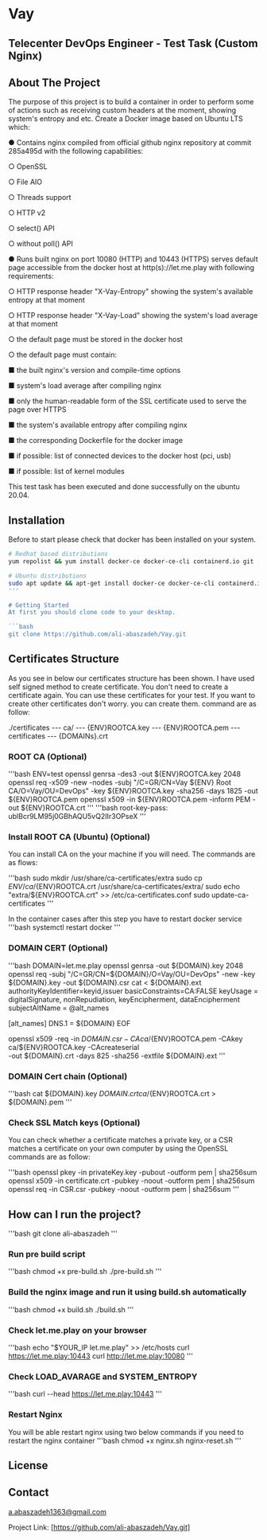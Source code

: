 # Vay

## Telecenter DevOps Engineer - Test Task (Custom Nginx)

## About The Project

The purpose of this project is to build a container in order to perform some of actions such as receiving custom headers at the moment, showing system's entropy and etc. Create a Docker image based on Ubuntu LTS which:

● Contains nginx compiled from official github nginx repository at commit 285a495d with the
following capabilities:

○ OpenSSL

○ File AIO

○ Threads support

○ HTTP v2

○ select() API

○ without poll() API

● Runs built nginx on port 10080 (HTTP) and 10443 (HTTPS) serves default page accessible from the
docker host at http(s)://let.me.play with following requirements:

○ HTTP response header "X-Vay-Entropy" showing the system's available entropy at that
moment

○ HTTP response header "X-Vay-Load" showing the system's load average at that moment

○ the default page must be stored in the docker host

○ the default page must contain:

■ the built nginx's version and compile-time options

■ system's load average after compiling nginx

■ only the human-readable form of the SSL certificate used to serve the page over
HTTPS

■ the system's available entropy after compiling nginx

■ the corresponding Dockerfile for the docker image

■ if possible: list of connected devices to the docker host (pci, usb)

■ if possible: list of kernel modules

This test task has been executed and done successfully on the ubuntu 20.04.

## Installation

Before to start please check that docker has been installed on your system.

```bash
# Redhat based distributions
yum repolist && yum install docker-ce docker-ce-cli containerd.io git -y
```

```bash
# Ubuntu distributions
sudo apt update && apt-get install docker-ce docker-ce-cli containerd.io git -y
'''

# Getting Started
At first you should clone code to your desktop.

```bash
git clone https://github.com/ali-abaszadeh/Vay.git
```

## Certificates Structure
As you see in below our certificates structure has been shown. I have used self signed method to create certificate. You don't need to create a certificate again. You can use these certificates for your test. If you want to create other certificates don't worry. you can create them. command are as follow:

 ./certificates
 --- ca/
     --- {ENV}ROOTCA.key
     --- {ENV}ROOTCA.pem
 --- certificates
     --- {DOMAINs}.crt

### ROOT CA (Optional)
'''bash
ENV=test
openssl genrsa -des3 -out ${ENV}ROOTCA.key 2048
openssl req -x509 -new -nodes -subj "/C=GR/CN=Vay ${ENV} Root CA/O=Vay/OU=DevOps" -key ${ENV}ROOTCA.key -sha256 -days 1825 -out ${ENV}ROOTCA.pem
openssl x509 -in ${ENV}ROOTCA.pem -inform PEM -out ${ENV}ROOTCA.crt
'''
'''bash
root-key-pass: ublBcr9LM95j0GBhAQU5vQ2IIr3OPseX
'''

### Install ROOT CA (Ubuntu) (Optional)

You can install CA on the your machine if you will need. The commands are as flows:

'''bash
sudo mkdir /usr/share/ca-certificates/extra
sudo cp ${ENV}/ca/${ENV}ROOTCA.crt /usr/share/ca-certificates/extra/
sudo echo "extra/${ENV}ROOTCA.crt" >> /etc/ca-certificates.conf
sudo update-ca-certificates
'''

In the container cases after this step you have to restart docker service
'''bash
systemctl restart docker
'''

### DOMAIN CERT (Optional)

'''bash
DOMAIN=let.me.play
openssl genrsa -out ${DOMAIN}.key 2048
openssl req -subj "/C=GR/CN=${DOMAIN}/O=Vay/OU=DevOps" -new -key ${DOMAIN}.key -out ${DOMAIN}.csr
cat <<EOF > ${DOMAIN}.ext
authorityKeyIdentifier=keyid,issuer
basicConstraints=CA:FALSE
keyUsage = digitalSignature, nonRepudiation, keyEncipherment, dataEncipherment
subjectAltName = @alt_names

[alt_names]
DNS.1 = ${DOMAIN}
EOF

openssl x509 -req -in ${DOMAIN}.csr -CA ca/${ENV}ROOTCA.pem -CAkey ca/${ENV}ROOTCA.key -CAcreateserial \
-out ${DOMAIN}.crt -days 825 -sha256 -extfile ${DOMAIN}.ext
'''
 
### DOMAIN Cert chain (Optional)
'''bash
cat ${DOMAIN}.key ${DOMAIN}.crt ca/${ENV}ROOTCA.crt > ${DOMAIN}.pem
'''
 
### Check SSL Match keys (Optional)

You can check whether a certificate matches a private key, or a CSR matches a certificate on your own computer by using the OpenSSL commands are as follow:

'''bash
openssl pkey -in privateKey.key -pubout -outform pem | sha256sum
openssl x509 -in certificate.crt -pubkey -noout -outform pem | sha256sum
openssl req -in CSR.csr -pubkey -noout -outform pem | sha256sum
'''
 
## How can I run the project?

'''bash
git clone ali-abaszadeh
'''
 
### Run pre build script
'''bash
chmod +x pre-build.sh
./pre-build.sh
'''

 ### Build the nginx image and run it using build.sh automatically
'''bash
chmod +x build.sh
./build.sh
'''
 
### Check let.me.play on your browser 
'''bash
echo "$YOUR_IP let.me.play" >> /etc/hosts
curl https://let.me.play:10443
curl http://let.me.play:10080
'''
 
### Check LOAD_AVARAGE and SYSTEM_ENTROPY
'''bash
curl --head  https://let.me.play:10443
'''
 
### Restart Nginx

You will be able restart nginx using two below commands if you need to restart the nginx container
'''bash
chmod +x nginx.sh
nginx-reset.sh
'''


## License


## Contact

a.abaszadeh1363@gmail.com

Project Link: [https://github.com/ali-abaszadeh/Vay.git]
